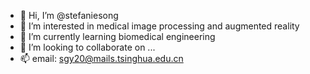 - 👋 Hi, I’m @stefaniesong
- 👀 I’m interested in medical image processing and augmented reality
- 🌱 I’m currently learning biomedical engineering
- 💞️ I’m looking to collaborate on ...
- 📫 email: sgy20@mails.tsinghua.edu.cn

<!---
stefaniesong/stefaniesong is a ✨ special ✨ repository because its `README.md` (this file) appears on your GitHub profile.
You can click the Preview link to take a look at your changes.
--->
